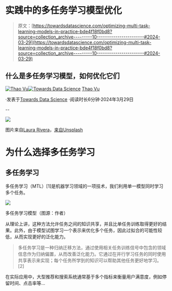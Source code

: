 # 实践中的多任务学习模型优化

> 原文：[https://towardsdatascience.com/optimizing-multi-task-learning-models-in-practice-bde4f18f0bd8?source=collection_archive---------10-----------------------#2024-03-29](https://towardsdatascience.com/optimizing-multi-task-learning-models-in-practice-bde4f18f0bd8?source=collection_archive---------10-----------------------#2024-03-29)

## 什么是多任务学习模型，如何优化它们

[](https://medium.com/@vuphuongthao9611?source=post_page---byline--bde4f18f0bd8--------------------------------)[![Thao Vu](../Images/9d44a2f199cdc9c29da72d9dc4971561.png)](https://medium.com/@vuphuongthao9611?source=post_page---byline--bde4f18f0bd8--------------------------------)[](https://towardsdatascience.com/?source=post_page---byline--bde4f18f0bd8--------------------------------)[![Towards Data Science](../Images/a6ff2676ffcc0c7aad8aaf1d79379785.png)](https://towardsdatascience.com/?source=post_page---byline--bde4f18f0bd8--------------------------------) [Thao Vu](https://medium.com/@vuphuongthao9611?source=post_page---byline--bde4f18f0bd8--------------------------------)

·发表于[Towards Data Science](https://towardsdatascience.com/?source=post_page---byline--bde4f18f0bd8--------------------------------) ·阅读时长6分钟·2024年3月29日

--

![](../Images/b2f8bdb9f8fc4a7c5f2b6a54ba16d130.png)

图片来自[Laura Rivera](https://unsplash.com/@laurar1vera?utm_source=medium&utm_medium=referral)，[来自Unsplash](https://unsplash.com/?utm_source=medium&utm_medium=referral)

# **为什么选择多任务学习**

## 多任务学习

多任务学习（MTL）[1]是机器学习领域的一项技术，我们利用单一模型同时学习多个任务。

![](../Images/b644a837fc43b44719463f50bde0b387.png)

多任务学习模型（图源：作者）

从理论上讲，这种方法允许任务之间的知识共享，并且比单任务训练取得更好的结果。此外，由于模型试图学习一个表示来优化多个任务，因此过拟合的可能性较低，从而实现更好的泛化能力。

> 多任务学习是一种归纳迁移方法，通过使用相关任务训练信号中包含的领域信息作为归纳偏置，从而改善泛化能力。它通过在并行学习任务的同时使用共享表示来实现；每个任务所学到的知识可以帮助其他任务更好地学习。[2]

在实际应用中，大型推荐和搜索系统通常基于多个指标来衡量用户满意度，例如停留时间、点击率等…

